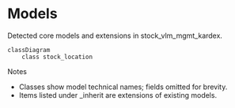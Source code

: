 # Models

Detected core models and extensions in stock_vlm_mgmt_kardex.

```mermaid
classDiagram
    class stock_location
```

Notes
- Classes show model technical names; fields omitted for brevity.
- Items listed under _inherit are extensions of existing models.

